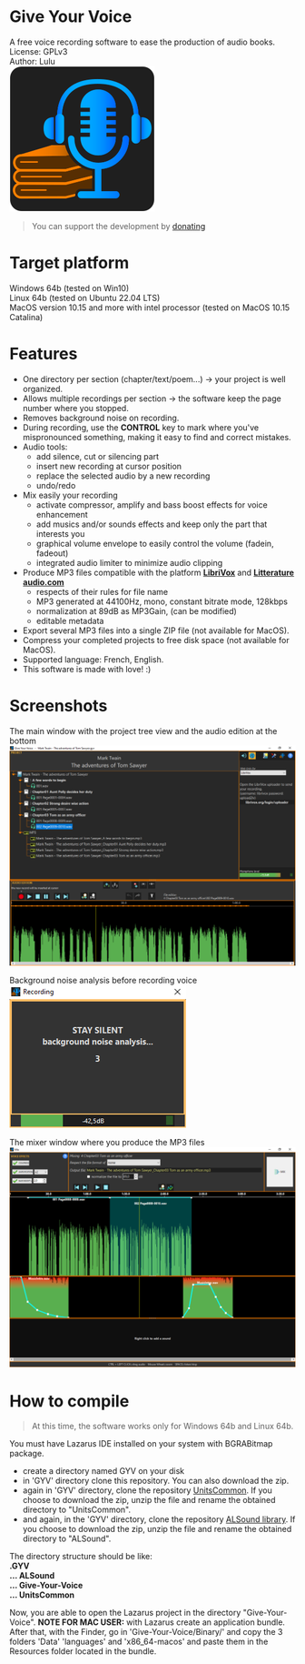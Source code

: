 # Give Your Voice  
A free voice recording software to ease the production of audio books.  
License: GPLv3  
Author: Lulu  
![icon](https://github.com/Lulu04/Give-Your-Voice/blob/main/Design/Logo/logo-final256.png)

> You can support the development by [donating](https://www.paypal.com/donate/?hosted_button_id=GZAR296S5LYBG)

# Target platform
Windows 64b (tested on Win10)  
Linux 64b (tested on Ubuntu 22.04 LTS)  
MacOS version 10.15 and more with intel processor (tested on MacOS 10.15 Catalina)

# Features
- One directory per section (chapter/text/poem...) -> your project is well organized.
- Allows multiple recordings per section -> the software keep the page number where you stopped.
- Removes background noise on recording.
- During recording, use the **CONTROL** key to mark where you've mispronounced something, making it easy to find and correct mistakes.
- Audio tools:
    - add silence, cut or silencing part
    - insert new recording at cursor position
    - replace the selected audio by a new recording
    - undo/redo
- Mix easily your recording
    - activate compressor, amplify and bass boost effects for voice enhancement
    - add musics and/or sounds effects and keep only the part that interests you
    - graphical volume envelope to easily control the volume (fadein, fadeout)
    - integrated audio limiter to minimize audio clipping
- Produce MP3 files compatible with the platform [**LibriVox**](https://wiki.librivox.org/index.php?title=Main_Page) and [**Litterature audio.com**](https://www.litteratureaudio.com/)
    - respects of their rules for file name
    - MP3 generated at 44100Hz, mono, constant bitrate mode, 128kbps
    - normalization at 89dB as MP3Gain, (can be modified)
    - editable metadata
- Export several MP3 files into a single ZIP file (not available for MacOS).
- Compress your completed projects to free disk space (not available for MacOS).
- Supported language: French, English.
- This software is made with love! :)

# Screenshots
The main window with the project tree view and the audio edition at the bottom
![The main window with the project tree view and the audio edition at the bottom](https://github.com/Lulu04/Give-Your-Voice/blob/main/screenshot/01main.png)
  
Background noise analysis before recording voice  
![Background noise analisys before recording voice](https://github.com/Lulu04/Give-Your-Voice/blob/main/screenshot/02recording.png)
  
The mixer window where you produce the MP3 files
![The mixer window where you produce the MP3 files](https://github.com/Lulu04/Give-Your-Voice/blob/main/screenshot/03mixer.png)  
  
# How to compile
> At this time, the software works only for Windows 64b and Linux 64b.

You must have Lazarus IDE installed on your system with BGRABitmap package.  
- create a directory named GYV on your disk
- in 'GYV' directory clone this repository. You can also download the zip.
- again in 'GYV' directory, clone the repository [UnitsCommon](https://github.com/Lulu04/UnitsCommon). If you choose to download the zip, unzip the file and rename the obtained directory to "UnitsCommon".
- and again, in the 'GYV' directory, clone the repository [ALSound library](https://github.com/Lulu04/ALSound). If you choose to download the zip, unzip the file and rename the obtained directory to "ALSound".

The directory structure should be like:  
**\.GYV**  
**\.\.\. ALSound**  
**\.\.\. Give-Your-Voice**  
**\.\.\. UnitsCommon**  

Now, you are able to open the Lazarus project in the directory "Give-Your-Voice".
**NOTE FOR MAC USER:** with Lazarus create an application bundle. After that, with the Finder, go in 'Give-Your-Voice/Binary/' and copy the 3 folders 'Data' 'languages' and 'x86_64-macos' and paste them in the Resources folder located in the bundle.
